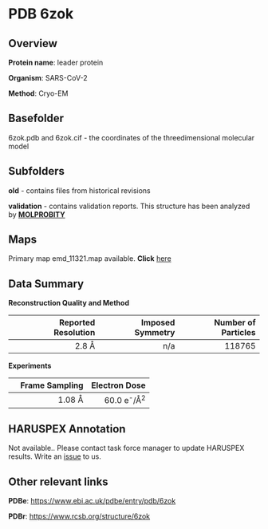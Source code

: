 # PDB 6zok

## Overview

**Protein name**: leader protein

**Organism**: SARS-CoV-2

**Method**: Cryo-EM



## Basefolder

6zok.pdb and 6zok.cif - the coordinates of the threedimensional molecular model

## Subfolders



**old** - contains files from historical revisions

**validation** - contains validation reports. This structure has been analyzed by   [**MOLPROBITY**](https://github.com/thorn-lab/coronavirus_structural_task_force/tree/master/pdb/leader_protein/SARS-CoV-2/6zok/validation/molprobity)   



## Maps

Primary map emd_11321.map available. **Click** [here](http://ftp.wwpdb.org/pub/emdb/structures/EMD-11321/map/) 

## Data Summary
**Reconstruction Quality and Method**

|   | Reported Resolution | Imposed Symmetry | Number of Particles |
|---|-------------:|----------------:|--------------:|
|   |2.8 Å|n/a|118765|

**Experiments**

|   | Frame Sampling | Electron Dose |
|---|-------------:|----------------:|
|   |1.08 Å|60.0 e<sup>-</sup>/Å<sup>2</sup>|

## HARUSPEX Annotation

Not available.. Please contact task force manager to update HARUSPEX results. Write an [issue](https://github.com/thorn-lab/coronavirus_structural_task_force/issues) to us.

## Other relevant links 
**PDBe**:  https://www.ebi.ac.uk/pdbe/entry/pdb/6zok
 
**PDBr**: https://www.rcsb.org/structure/6zok 
